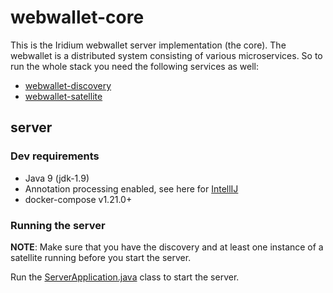 # webwallet-core

This is the Iridium webwallet server implementation (the core). The webwallet is a distributed system consisting of various microservices. So to run the whole stack you need the following services as well:

- [webwallet-discovery](https://github.com/iridiumdev/webwallet-discovery)
- [webwallet-satellite](https://github.com/iridiumdev/webwallet-satellite)

## server

### Dev requirements
- Java 9 (jdk-1.9)
- Annotation processing enabled, see here for [IntellIJ](https://stackoverflow.com/questions/44452482/enable-annotation-processors-by-default)
- docker-compose v1.21.0+

### Running the server
**NOTE**: Make sure that you have the discovery and at least one instance of a satellite running before you start the server.

Run the [ServerApplication.java](server/src/main/java/cash/ird/webwallet/server/ServerApplication.java) class to start the server.




